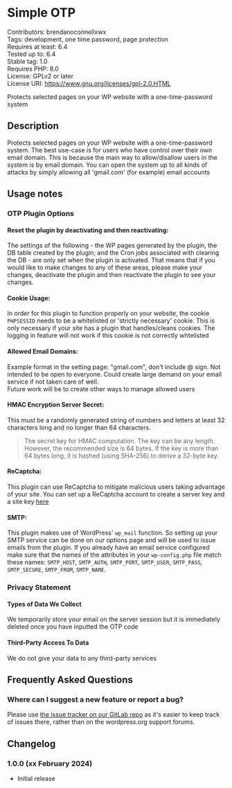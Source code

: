 # Simple OTP
Contributors: brendanoconnellxwx  
Tags: development, one time password, page protection  
Requires at least: 6.4  
Tested up to: 6.4  
Stable tag: 1.0  
Requires PHP: 8.0  
License: GPLv2 or later  
License URI: https://www.gnu.org/licenses/gpl-2.0.HTML

Protects selected pages on your WP website with a one-time-password system

## Description

Protects selected pages on your WP website with a one-time-password system. The best use-case is for users who have control over their own email domain. 
This is because the main way to allow/disallow users in the system is by email domain. You can open the system up to all kinds of attacks by simply allowing all 'gmail.com' (for example) email accounts

## Usage notes

### OTP Plugin Options

#### Reset the plugin by deactivating and then reactivating:

The settings of the following - the WP pages generated by the plugin, the DB table created by the plugin; and the Cron jobs associated with clearing the DB -
are only set when the plugin is activated. That means that if you would like to make changes to any of these areas, 
please make your changes, deactivate the plugin and then reactivate the plugin to see your changes.

#### Cookie Usage:

In order for this plugin to function properly on your website, the cookie `PHPSESSID` needs to be a whitelisted or 'strictly necessary' cookie. 
This is only necessary if your site has a plugin that handles/cleans cookies. The logging in feature will not work if this cookie is not correctly whtelisted

#### Allowed Email Domains:

Example format in the setting page: "gmail.com", don't include @ sign. Not intended to be open to everyone. Could create large demand on your email service if not taken care of well.  
Future work will be to create other ways to manage allowed users

#### HMAC Encryption Server Secret:

This must be a randomly generated string of numbers and letters at least 32 characters long and no longer than 64 characters.  
> The secret key for HMAC computation. The key can be any length. However, the recommended size is 64 bytes. If the key is more than 64 bytes long, it is hashed (using SHA-256) to derive a 32-byte key.

#### ReCaptcha:

This plugin can use ReCaptcha to mitigate malicious users taking advantage of your site. You can set up a ReCaptcha account to create a server key and a site key [here](https://www.google.com/recaptcha/admin/enterprise)

#### SMTP: 

This plugin makes use of WordPress' `wp_mail` function. So setting up your SMTP service can be done on our options page and will be used to issue emails from the plugin. If you already have an email service configured make sure that the names of the attributes in your `wp-config.php` file match these names: `SMTP_HOST`, `SMTP_AUTH`, `SMTP_PORT`, `SMTP_USER`, `SMTP_PASS`, `SMTP_SECURE`, `SMTP_FROM`, `SMTP_NAME`.


### Privacy Statement

#### Types of Data We Collect

We temporarily store your email on the server session but it is immediately deleted once you have inputted the OTP code

#### Third-Party Access To Data

We do not give your data to any third-party services

## Frequently Asked Questions

### Where can I suggest a new feature or report a bug?

Please use [the issue tracker on our GitLab repo](https://github.com/simpleotp/simpleotp) as it's easier to keep track of issues there, rather than on the wordpress.org support forums.


## Changelog ##

### 1.0.0 (xx February 2024) ###
* Initial release